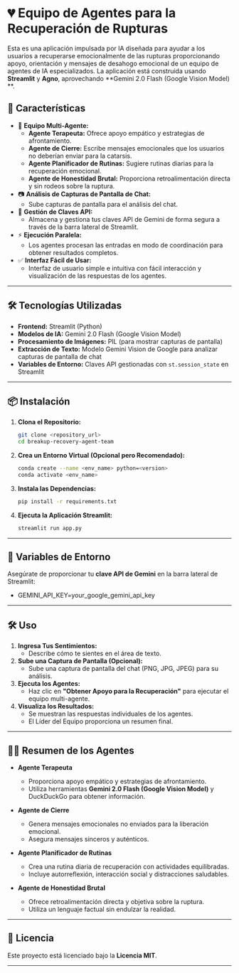 
# 💔 Equipo de Agentes para la Recuperación de Rupturas

Esta es una aplicación impulsada por IA diseñada para ayudar a los usuarios a recuperarse emocionalmente de las rupturas proporcionando apoyo, orientación y mensajes de desahogo emocional de un equipo de agentes de IA especializados. La aplicación está construida usando **Streamlit** y **Agno**, aprovechando **Gemini 2.0 Flash (Google Vision Model)   **.

## 🚀 Características

- 🧠 **Equipo Multi-Agente:**
    - **Agente Terapeuta:** Ofrece apoyo empático y estrategias de afrontamiento.
    - **Agente de Cierre:** Escribe mensajes emocionales que los usuarios no deberían enviar para la catarsis.
    - **Agente Planificador de Rutinas:** Sugiere rutinas diarias para la recuperación emocional.
    - **Agente de Honestidad Brutal:** Proporciona retroalimentación directa y sin rodeos sobre la ruptura.
- 📷 **Análisis de Capturas de Pantalla de Chat:**
    - Sube capturas de pantalla para el análisis del chat.
- 🔑 **Gestión de Claves API:**
    - Almacena y gestiona tus claves API de Gemini de forma segura a través de la barra lateral de Streamlit.
- ⚡ **Ejecución Paralela:**
    - Los agentes procesan las entradas en modo de coordinación para obtener resultados completos.
- ✅ **Interfaz Fácil de Usar:**
    - Interfaz de usuario simple e intuitiva con fácil interacción y visualización de las respuestas de los agentes.

---

## 🛠️ Tecnologías Utilizadas

- **Frontend:** Streamlit (Python)
- **Modelos de IA:** Gemini 2.0 Flash (Google Vision Model)
- **Procesamiento de Imágenes:** PIL (para mostrar capturas de pantalla)
- **Extracción de Texto:** Modelo Gemini Vision de Google para analizar capturas de pantalla de chat
- **Variables de Entorno:** Claves API gestionadas con `st.session_state` en Streamlit

---

## 📦 Instalación

1. **Clona el Repositorio:**
   ```bash
   git clone <repository_url>
   cd breakup-recovery-agent-team
   ```

2. **Crea un Entorno Virtual (Opcional pero Recomendado):**
   ```bash
   conda create --name <env_name> python=<version>
   conda activate <env_name>
   ```

3. **Instala las Dependencias:**
   ```bash
   pip install -r requirements.txt
   ```

4. **Ejecuta la Aplicación Streamlit:**
   ```bash
   streamlit run app.py
   ```

---

## 🔑 Variables de Entorno

Asegúrate de proporcionar tu **clave API de Gemini** en la barra lateral de Streamlit:

- GEMINI_API_KEY=your_google_gemini_api_key

---

## 🛠️ Uso

1. **Ingresa Tus Sentimientos:**
    - Describe cómo te sientes en el área de texto.
2. **Sube una Captura de Pantalla (Opcional):**
    - Sube una captura de pantalla del chat (PNG, JPG, JPEG) para su análisis.
3. **Ejecuta los Agentes:**
    - Haz clic en **"Obtener Apoyo para la Recuperación"** para ejecutar el equipo multi-agente.
4. **Visualiza los Resultados:**
    - Se muestran las respuestas individuales de los agentes.
    - El Líder del Equipo proporciona un resumen final.

---

## 🧑‍💻 Resumen de los Agentes

- **Agente Terapeuta**
    - Proporciona apoyo empático y estrategias de afrontamiento.
    - Utiliza herramientas **Gemini 2.0 Flash (Google Vision Model)** y DuckDuckGo para obtener información.
  
- **Agente de Cierre**
    - Genera mensajes emocionales no enviados para la liberación emocional.
    - Asegura mensajes sinceros y auténticos.

- **Agente Planificador de Rutinas**
    - Crea una rutina diaria de recuperación con actividades equilibradas.
    - Incluye autorreflexión, interacción social y distracciones saludables.

- **Agente de Honestidad Brutal**
    - Ofrece retroalimentación directa y objetiva sobre la ruptura.
    - Utiliza un lenguaje factual sin endulzar la realidad.

---


## 📄 Licencia

Este proyecto está licenciado bajo la **Licencia MIT**.

---

